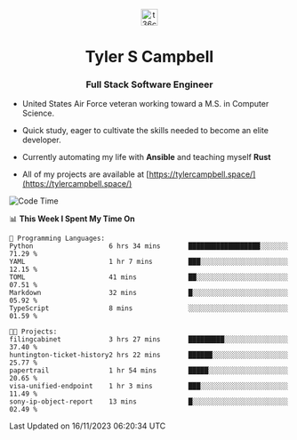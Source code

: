 <p align="center">
<a href="https://www.linkedin.com/in/t36campbell" target="blank"><img align="center" src="https://ik.imagekit.io/t36campbell/Portfolio/linkedin.png.original_m8bbGgPh6.png" alt="t36campbell" height="30" width="30" /></a>
</p>
<h1 align="center">Tyler S Campbell</h1>
<h3 align="center">Full Stack Software Engineer</h3>

* United States Air Force veteran working toward a M.S. in Computer Science.

* Quick study, eager to cultivate the skills needed to become an elite developer.

* Currently automating my life with **Ansible** and teaching myself **Rust**

* All of my projects are available at [https://tylercampbell.space/](https://tylercampbell.space/)

<!--START_SECTION:waka-->
![Code Time](http://img.shields.io/badge/Code%20Time-2%2C980%20hrs%2010%20mins-blue)

📊 **This Week I Spent My Time On** 

```text
💬 Programming Languages: 
Python                   6 hrs 34 mins       ██████████████████░░░░░░░   71.29 % 
YAML                     1 hr 7 mins         ███░░░░░░░░░░░░░░░░░░░░░░   12.15 % 
TOML                     41 mins             ██░░░░░░░░░░░░░░░░░░░░░░░   07.51 % 
Markdown                 32 mins             █░░░░░░░░░░░░░░░░░░░░░░░░   05.92 % 
TypeScript               8 mins              ░░░░░░░░░░░░░░░░░░░░░░░░░   01.59 % 

🐱‍💻 Projects: 
filingcabinet            3 hrs 27 mins       █████████░░░░░░░░░░░░░░░░   37.40 % 
huntington-ticket-history2 hrs 22 mins       ██████░░░░░░░░░░░░░░░░░░░   25.77 % 
papertrail               1 hr 54 mins        █████░░░░░░░░░░░░░░░░░░░░   20.65 % 
visa-unified-endpoint    1 hr 3 mins         ███░░░░░░░░░░░░░░░░░░░░░░   11.49 % 
sony-ip-object-report    13 mins             █░░░░░░░░░░░░░░░░░░░░░░░░   02.49 % 
```


 Last Updated on 16/11/2023 06:20:34 UTC
<!--END_SECTION:waka-->
